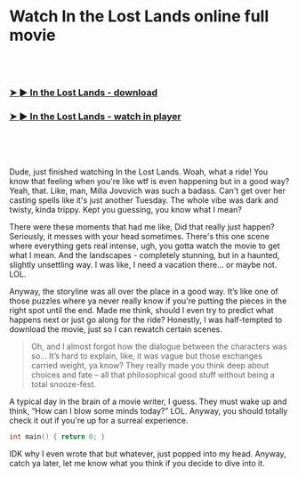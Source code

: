 <h1>Watch In the Lost Lands online full movie</h1>


<br><br>

<h3><a href="https://Curtiss-presheasevir1982.github.io/oevzhrltgl/">➤ ► In the Lost Lands - download</a></h3> 
<h3><a href="https://Curtiss-presheasevir1982.github.io/oevzhrltgl/">➤ ► In the Lost Lands - watch in player</a></h3>


<br><br><br>


Dude, just finished watching In the Lost Lands. Woah, what a ride! You know that feeling when you're like wtf is even happening but in a good way? Yeah, that. Like, man, Milla Jovovich was such a badass. Can't get over her casting spells like it's just another Tuesday. The whole vibe was dark and twisty, kinda trippy. Kept you guessing, you know what I mean?

There were these moments that had me like, Did that really just happen? Seriously, it messes with your head sometimes. There's this one scene where everything gets real intense, ugh, you gotta watch the movie to get what I mean. And the landscapes - completely stunning, but in a haunted, slightly unsettling way. I was like, I need a vacation there... or maybe not. LOL.

Anyway, the storyline was all over the place in a good way. It’s like one of those puzzles where ya never really know if you're putting the pieces in the right spot until the end. Made me think, should I even try to predict what happens next or just go along for the ride? Honestly, I was half-tempted to download the movie, just so I can rewatch certain scenes.

> Oh, and I almost forgot how the dialogue between the characters was so... It’s hard to explain, like, it was vague but those exchanges carried weight, ya know? They really made you think deep about choices and fate – all that philosophical good stuff without being a total snooze-fest.

A typical day in the brain of a movie writer, I guess. They must wake up and think, “How can I blow some minds today?” LOL. Anyway, you should totally check it out if you're up for a surreal experience. 

```c
int main() { return 0; }
```

IDK why I even wrote that but whatever, just popped into my head. Anyway, catch ya later, let me know what you think if you decide to dive into it.
